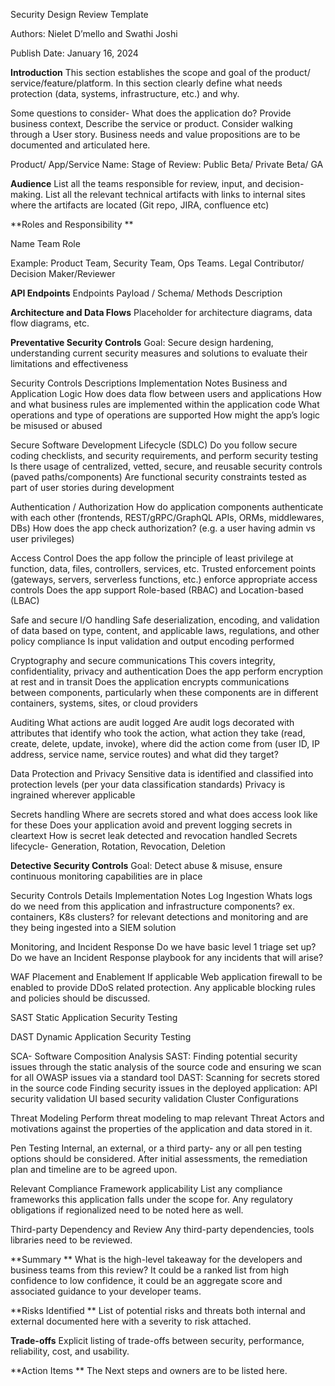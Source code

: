 Security Design Review Template 

Authors: Nielet D’mello and Swathi Joshi 

Publish Date: January 16, 2024


**Introduction**
This section establishes the scope and goal of the product/ service/feature/platform. In this section clearly define what needs protection (data, systems, infrastructure, etc.) and why. 

Some questions to consider- What does the application do? Provide business context, Describe the service or product. Consider walking through a User story. Business needs and value propositions are to be documented and articulated here. 

Product/ App/Service Name: 
Stage of Review: Public Beta/ Private Beta/ GA

**Audience**
List all the teams responsible for review, input, and decision-making. List all the relevant technical artifacts with links to internal sites where the artifacts are located (Git repo, JIRA, confluence etc) 

**Roles and Responsibility **

Name
Team
Role


Example:  Product Team, Security Team, Ops Teams. Legal
Contributor/ Decision Maker/Reviewer


**API Endpoints**
Endpoints
Payload / Schema/ Methods
Description


**Architecture and Data Flows**
Placeholder for architecture diagrams, data flow diagrams, etc.

**Preventative Security Controls**
Goal: Secure design hardening, understanding current security measures and solutions to evaluate their limitations and effectiveness

Security Controls
Descriptions
Implementation Notes
Business and Application Logic
How does data flow between users and applications
How and what business rules are implemented within the application code
What operations and type of operations are supported
How might the app’s logic be misused or abused




Secure Software Development Lifecycle (SDLC)
Do you follow secure coding checklists, and security requirements, and perform security testing
Is there usage of centralized, vetted, secure, and reusable security controls (paved paths/components)
Are functional security constraints tested as part of user stories during development




Authentication / Authorization
How do application components authenticate with each other
(frontends, REST/gRPC/GraphQL APIs, ORMs, middlewares, DBs)
How does the app check authorization? (e.g. a user having admin vs user privileges)


Access Control
Does the app follow the principle of least privilege at function, data, files, controllers, services, etc.
Trusted enforcement points (gateways, servers, serverless functions, etc.) enforce appropriate access controls
Does the app support Role-based (RBAC) and Location-based (LBAC)


Safe and secure I/O handling
Safe deserialization, encoding, and validation of data based on type, content, and applicable laws, regulations, and other policy compliance
Is input validation and output encoding performed


Cryptography and secure communications
This covers integrity, confidentiality, privacy and authentication
Does the app perform encryption at rest and in transit
Does the application encrypts communications between components, particularly when these components are in different containers, systems, sites, or cloud providers


Auditing
What actions are audit logged
Are audit logs decorated with attributes that identify who took the action, what action they take (read, create, delete, update, invoke), where did the action come from (user ID, IP address, service name, service routes) and what did they target?


Data Protection and Privacy
Sensitive data is identified and classified into protection levels (per your data classification standards)
Privacy is ingrained wherever applicable


Secrets handling
Where are secrets stored and what does access look like for these
Does your application avoid and prevent logging secrets in cleartext
How is secret leak detected and revocation handled
Secrets lifecycle- Generation, Rotation, Revocation, Deletion


**Detective Security Controls**
Goal: Detect abuse & misuse, ensure continuous monitoring capabilities are in place

Security Controls
Details
Implementation Notes
Log Ingestion 
Whats logs do we need from this application and infrastructure components? ex. containers, K8s clusters?  for relevant detections and monitoring and are they being ingested into a SIEM solution  


Monitoring, and Incident Response
Do we have basic level 1 triage set up? Do we have an Incident Response playbook for any incidents that will arise? 


WAF Placement and Enablement
If applicable Web application firewall to be enabled to provide DDoS related protection. Any applicable blocking rules and policies should be discussed. 


SAST  Static Application Security Testing 

DAST Dynamic Application Security Testing

SCA- Software Composition Analysis
SAST: Finding potential security issues through the static analysis of the source code and ensuring we scan for all OWASP issues via a standard tool
DAST: Scanning for secrets stored in the source code
Finding security issues in the deployed application:
API security validation
UI based security validation
Cluster Configurations




Threat Modeling
Perform threat modeling to map relevant Threat Actors and motivations against the properties of the application and data stored in it.


Pen Testing 
Internal, an external, or a third party- any or all pen testing options should be considered. After initial assessments, the remediation plan and timeline are to be agreed upon.


Relevant Compliance Framework applicability 
List any compliance frameworks this application falls under the scope for. Any regulatory obligations if regionalized need to be noted here as well. 


Third-party Dependency and Review 
Any third-party dependencies, tools libraries need to be reviewed.  




**Summary **
What is the high-level takeaway for the developers and business teams from this review? It could be a ranked list from high confidence to low confidence, it could be an aggregate score and associated guidance to your developer teams.

**Risks Identified **
List of potential risks and threats both internal and external documented here with a severity to risk attached. 

**Trade-offs**
Explicit listing of trade-offs between security, performance, reliability, cost, and usability.

**Action Items **
The Next steps and owners are to be listed here. 

